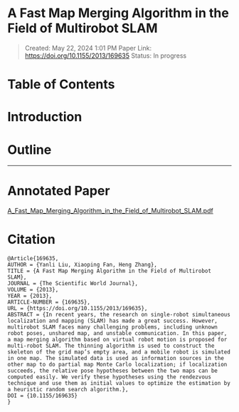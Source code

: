 # A Fast Map Merging Algorithm in the Field of Multirobot SLAM

>Created: May 22, 2024 1:01 PM
>Paper Link: https://doi.org/10.1155/2013/169635
>Status: In progress

# **Table of Contents**

# Introduction

# Outline

---

# Annotated Paper

[A_Fast_Map_Merging_Algorithm_in_the_Field_of_Multirobot_SLAM.pdf](A_Fast_Map_Merging_Algorithm_in_the_Field_of_Multirobot_SLAM.pdf)

# Citation

```
@Article{169635,
AUTHOR = {Yanli Liu, Xiaoping Fan, Heng Zhang},
TITLE = {A Fast Map Merging Algorithm in the Field of Multirobot SLAM},
JOURNAL = {The Scientific World Journal},
VOLUME = {2013},
YEAR = {2013},
ARTICLE-NUMBER = {169635},
URL = {https://doi.org/10.1155/2013/169635},
ABSTRACT = {In recent years, the research on single-robot simultaneous localization and mapping (SLAM) has made a great success. However, multirobot SLAM faces many challenging problems, including unknown robot poses, unshared map, and unstable communication. In this paper, a map merging algorithm based on virtual robot motion is proposed for multi-robot SLAM. The thinning algorithm is used to construct the skeleton of the grid map’s empty area, and a mobile robot is simulated in one map. The simulated data is used as information sources in the other map to do partial map Monte Carlo localization; if localization succeeds, the relative pose hypotheses between the two maps can be computed easily. We verify these hypotheses using the rendezvous technique and use them as initial values to optimize the estimation by a heuristic random search algorithm.},
DOI = {10.1155/169635}
}
```